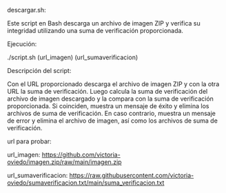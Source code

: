 descargar.sh:

Este script en Bash descarga un archivo de imagen ZIP y verifica su integridad utilizando una suma de verificación proporcionada. 

Ejecución:

./script.sh (url_imagen) (url_sumaverificacion)

Descripción del script:

Con el URL proporcionado descarga el archivo de imagen ZIP y con la otra URL la suma de verificación. Luego calcula la suma de verificación del archivo de imagen descargado y la compara con la suma de verificación proporcionada. Si coinciden, muestra un mensaje de éxito y elimina los archivos de suma de verificación. En caso contrario, muestra un mensaje de error y elimina el archivo de imagen, así como los archivos de suma de verificación.

url para probar:

url_imagen: https://github.com/victoria-oviedo/imagen.zip/raw/main/imagen.zip

url_sumaverificacion: https://raw.githubusercontent.com/victoria-oviedo/sumaverificacion.txt/main/suma_verificacion.txt
